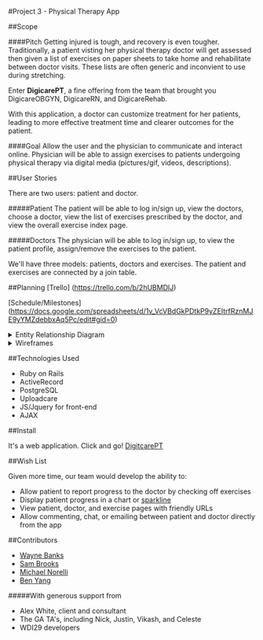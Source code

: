 #Project 3 - Physical Therapy App

##Scope

####Pitch
Getting injured is tough, and recovery is even tougher.  Traditionally, a patient visting her physical therapy doctor will get assessed then given a list of exercises on paper sheets to take home and rehabilitate between doctor visits.  These lists are often generic and inconvient to use during stretching.

Enter **DigicarePT**, a fine offering from the team that brought you DigicareOBGYN, DigicareRN, and DigicareRehab.

With this application, a doctor can customize treatment for her patients, leading to more effective treatment time and clearer outcomes for the patient.


####Goal
Allow the user and the physician to communicate and interact online. Physician will be able to assign exercises to patients undergoing physical therapy via digital media (pictures/gif, videos, descriptions).

##User Stories

There are two users: patient and doctor.

#####Patient
The patient will be able to log in/sign up,  view the doctors, choose a doctor, view the list of exercises prescribed by the doctor, and view the overall exercise index page.
 
#####Doctors
The physician will be able to log in/sign up, to view the patient profile, assign/remove the exercises to the patient.

We'll have three models: patients,  doctors and exercises. The patient and exercises are connected by a join table.


##Planning
[Trello] (https://trello.com/b/2hUBMDlJ)

[Schedule/Milestones] (https://docs.google.com/spreadsheets/d/1v_VcVBdGkPDtkP9yZEItrfRznMJE9yYMZdebbxAq5Pc/edit#gid=0)

<details><summary>Entity Relationship Diagram</summary>
![ERD/Model](./planning/ERD.png)
</details>

<details><summary>Wireframes</summary>
![Home](./planning/Home.jpg)
![DoctorSignup](./planning/DoctorSignup.jpg)
![DoctorProfile](./planning/DoctorProfile.jpg)
![PatientProfile](./planning/PatientProfile-DoctorView.jpg)
![ExerciseAssignment](./planning/ExerciseAssignment.jpg)
![ExerciseIndex](./planning/ExerciseIndex.jpg)
![ExerciseShow](./planning/ExerciseShow.jpg)
![PatientSignup](./planning/PatientSignup.jpg)
![PatientProfile](./planning/PatientProfile.jpg)
![DoctorProfile](./planning/DoctorProfile-PatientView.jpg)
![DoctorIndex](./planning/DoctorIndex.jpg)
![About](./planning/About.jpg)
![PatientIndex](./planning/PatientIndex(ICEBOX).jpg)
</details>

##Technologies Used
* Ruby on Rails
* ActiveRecord
* PostgreSQL
* Uploadcare
* JS/Jquery for front-end
* AJAX

##Install

It's a web application.  Click and go!  [DigitcarePT](https://physician-patient-app.herokuapp.com/)

##Wish List

Given more time, our team would develop the ability to:

* Allow patient to report progress to the doctor by checking off exercises
* Display patient progress in a chart or [sparkline](https://en.wikipedia.org/wiki/Sparkline)
* View patient, doctor, and exercise pages with friendly URLs
* Allow commenting, chat, or emailing between patient and doctor directly from the app

##Contributors
* [Wayne Banks](https://github.com/Limelight-Management-Group)
* [Sam Brooks](https://github.com/sbrks)
* [Michael Norelli](https://github.com/mnorelli)
* [Ben Yang](https://github.com/byfyang)

#####With generous support from
* Alex White, client and consultant
* The GA TA's, including Nick, Justin, Vikash, and Celeste
* WDI29 developers


